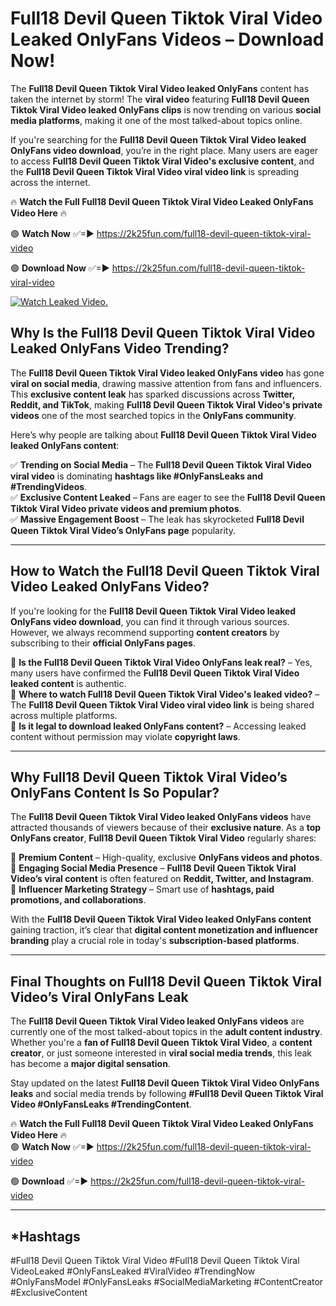 # Full18 Devil Queen Tiktok Viral Video Leaked OnlyFans Videos – Download Now!

The **Full18 Devil Queen Tiktok Viral Video leaked OnlyFans** content has taken the internet by storm! The **viral video** featuring **Full18 Devil Queen Tiktok Viral Video leaked OnlyFans clips** is now trending on various **social media platforms**, making it one of the most talked-about topics online.  

If you're searching for the **Full18 Devil Queen Tiktok Viral Video leaked OnlyFans video download**, you’re in the right place. Many users are eager to access **Full18 Devil Queen Tiktok Viral Video's exclusive content**, and the **Full18 Devil Queen Tiktok Viral Video viral video link** is spreading across the internet.  

🔥 **Watch the Full Full18 Devil Queen Tiktok Viral Video Leaked OnlyFans Video Here** 🔥  

🟢 **Watch Now** ✅=► https://2k25fun.com/full18-devil-queen-tiktok-viral-video

🟢 **Download Now** ✅=► https://2k25fun.com/full18-devil-queen-tiktok-viral-video

[![Watch Leaked Video.](https://miro.medium.com/v2/resize:fit:828/format:webp/1*cilzJN44JGOrTw9NJCrNHA.gif "Watch Leaked Video")](https://2k25fun.com/full18-devil-queen-tiktok-viral-video)

## **Why Is the Full18 Devil Queen Tiktok Viral Video Leaked OnlyFans Video Trending?**  

The **Full18 Devil Queen Tiktok Viral Video leaked OnlyFans video** has gone **viral on social media**, drawing massive attention from fans and influencers. This **exclusive content leak** has sparked discussions across **Twitter, Reddit, and TikTok**, making **Full18 Devil Queen Tiktok Viral Video's private videos** one of the most searched topics in the **OnlyFans community**.  

Here’s why people are talking about **Full18 Devil Queen Tiktok Viral Video leaked OnlyFans content**:  

✅ **Trending on Social Media** – The **Full18 Devil Queen Tiktok Viral Video viral video** is dominating **hashtags like #OnlyFansLeaks and #TrendingVideos**.  
✅ **Exclusive Content Leaked** – Fans are eager to see the **Full18 Devil Queen Tiktok Viral Video private videos and premium photos**.  
✅ **Massive Engagement Boost** – The leak has skyrocketed **Full18 Devil Queen Tiktok Viral Video’s OnlyFans page** popularity.  

---

## **How to Watch the Full18 Devil Queen Tiktok Viral Video Leaked OnlyFans Video?**  

If you're looking for the **Full18 Devil Queen Tiktok Viral Video leaked OnlyFans video download**, you can find it through various sources. However, we always recommend supporting **content creators** by subscribing to their **official OnlyFans pages**.  

🔹 **Is the Full18 Devil Queen Tiktok Viral Video OnlyFans leak real?** – Yes, many users have confirmed the **Full18 Devil Queen Tiktok Viral Video leaked content** is authentic.  
🔹 **Where to watch Full18 Devil Queen Tiktok Viral Video's leaked video?** – The **Full18 Devil Queen Tiktok Viral Video viral video link** is being shared across multiple platforms.  
🔹 **Is it legal to download leaked OnlyFans content?** – Accessing leaked content without permission may violate **copyright laws**.  

---

## **Why Full18 Devil Queen Tiktok Viral Video’s OnlyFans Content Is So Popular?**  

The **Full18 Devil Queen Tiktok Viral Video leaked OnlyFans videos** have attracted thousands of viewers because of their **exclusive nature**. As a **top OnlyFans creator**, **Full18 Devil Queen Tiktok Viral Video** regularly shares:  

📌 **Premium Content** – High-quality, exclusive **OnlyFans videos and photos**.  
📌 **Engaging Social Media Presence** – **Full18 Devil Queen Tiktok Viral Video’s viral content** is often featured on **Reddit, Twitter, and Instagram**.  
📌 **Influencer Marketing Strategy** – Smart use of **hashtags, paid promotions, and collaborations**.  

With the **Full18 Devil Queen Tiktok Viral Video leaked OnlyFans content** gaining traction, it’s clear that **digital content monetization and influencer branding** play a crucial role in today's **subscription-based platforms**.  

---

## **Final Thoughts on Full18 Devil Queen Tiktok Viral Video’s Viral OnlyFans Leak**  

The **Full18 Devil Queen Tiktok Viral Video leaked OnlyFans videos** are currently one of the most talked-about topics in the **adult content industry**. Whether you're a **fan of Full18 Devil Queen Tiktok Viral Video**, a **content creator**, or just someone interested in **viral social media trends**, this leak has become a **major digital sensation**.  

Stay updated on the latest **Full18 Devil Queen Tiktok Viral Video OnlyFans leaks** and social media trends by following **#Full18 Devil Queen Tiktok Viral Video #OnlyFansLeaks #TrendingContent**.  

🔥 **Watch the Full Full18 Devil Queen Tiktok Viral Video Leaked OnlyFans Video Here** 🔥  
🟢 **Watch Now** ✅=► https://2k25fun.com/full18-devil-queen-tiktok-viral-video

🟢 **Download** ✅=► https://2k25fun.com/full18-devil-queen-tiktok-viral-video

---

## *Hashtags
#Full18 Devil Queen Tiktok Viral Video #Full18 Devil Queen Tiktok Viral VideoLeaked #OnlyFansLeaked #ViralVideo #TrendingNow #OnlyFansModel #OnlyFansLeaks #SocialMediaMarketing #ContentCreator #ExclusiveContent  
